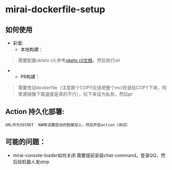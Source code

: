 # mirai-dockerfile-setup
## 如何使用
* 彩蛋:
    * 本地构建：
> 需要配置okteto cli,参考[oketo cli文档](https://www.okteto.com/docs/cloud/okteto-cli)，然后执行sh
*
    * PR构建：
> 需要改动dockerfile（注意那个COPY应该把整个mcl目录给COPY下来，阿里源镜像下载速度是真的不行），拉下来设为私有，然后pr
## Action 持久化部署:
    URL作为SECRET  NAME设置启动的链接加上，然后开启action（测试）
## 可能的问题：
- mirai-console-loader如何关闭
需要提前安装chat-command，登录QQ，然后给机器人发stop

